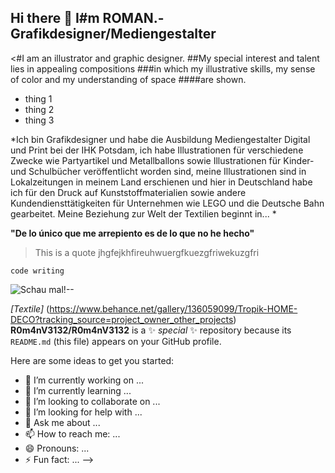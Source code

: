 ## Hi there 👋 I#m ROMAN.- Grafikdesigner/Mediengestalter

<#I am an illustrator and graphic designer. 
##My special interest and talent lies in
appealing compositions 
###in which my illustrative skills,
my sense of color and my understanding of space
####are shown.


- thing 1
- thing 2
- thing 3

*Ich bin Grafikdesigner und habe die Ausbildung Mediengestalter
Digital und Print bei der IHK Potsdam, ich habe Illustrationen für
verschiedene Zwecke wie Partyartikel und Metallballons sowie
Illustrationen für Kinder- und Schulbücher veröffentlicht worden
sind, meine Illustrationen sind in Lokalzeitungen in meinem Land
erschienen und hier in Deutschland habe ich für den Druck auf
Kunststoffmaterialien sowie andere Kundendiensttätigkeiten für
Unternehmen wie LEGO und die Deutsche Bahn gearbeitet.
Meine Beziehung zur Welt der Textilien beginnt in... *

**"De lo único que me arrepiento es de lo que no he hecho"**

> This is a quote
>jhgfejkhfireuhwuergfkuezgfriwekuzgfri


```code writing```



![Schau mal]([https://ph-files.imgix.net/82dd8414-603b-4e82-8f82-5349fa3f3bfd.jpeg?auto=compress&codec=mozjpeg&cs=strip&auto=format&w=476&h=720&fit=max&dpr=1](https://www.behance.net/RomanVelez))!--

*[Textile]* (https://www.behance.net/gallery/136059099/Tropik-HOME-DECO?tracking_source=project_owner_other_projects)
**R0m4nV3132/R0m4nV3132** is a ✨ _special_ ✨ repository because its `README.md` (this file) appears on your GitHub profile.

Here are some ideas to get you started:

- 🔭 I’m currently working on ...
- 🌱 I’m currently learning ...
- 👯 I’m looking to collaborate on ...
- 🤔 I’m looking for help with ...
- 💬 Ask me about ...
- 📫 How to reach me: ...
- 😄 Pronouns: ...
- ⚡ Fun fact: ...
-->
